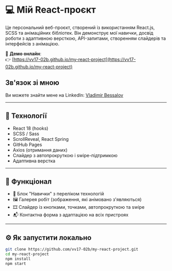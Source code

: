 # 💻 Мій React-проєкт

Це персональний веб-проєкт, створений із використанням React.js, SCSS та анімаційних бібліотек. Він демонструє мої навички, досвід роботи з адаптивною версткою, API-запитами, створенням слайдерів та інтерфейсів з анімацією.

🔗 **Демо онлайн**:  
👉 [https://vv17-02b.github.io/my-react-project](https://vv17-02b.github.io/my-react-project)
## Зв'язок зі мною
Ви можете знайти мене на LinkedIn: [Vladimir Bessalov](https://www.linkedin.com/in/vladimir-bessalov-1a8b03264)


---

## 🚀 Технології

- React 18 (hooks)
- SCSS / Sass
- ScrollReveal, React Spring
- GitHub Pages
- Axios (отримання даних)
- Слайдер з автопрокруткою і swipe-підтримкою
- Адаптивна верстка

---

## 🔧 Функціонал

- 📌 Блок "Навички" з переліком технологій
- 🖼️ Галерея робіт (зображення, які анімовано з'являються)
- 🎞️ Слайдер із кнопками, точками, автопрокруткою та swipe
- 📬 Контактна форма з адаптацією на всіх пристроях

---

## ⚙️ Як запустити локально

```bash
git clone https://github.com/vv17-02b/my-react-project.git
cd my-react-project
npm install
npm start
